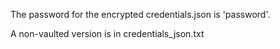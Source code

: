 The password for the encrypted credentials.json is 'password'.

A non-vaulted version is in credentials_json.txt
